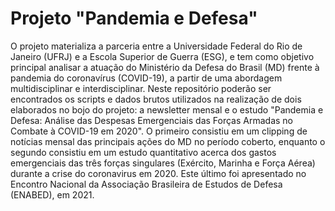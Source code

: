 # Projeto "Pandemia e Defesa"

O projeto materializa a parceria entre a Universidade Federal do Rio de Janeiro (UFRJ) e a Escola Superior de Guerra (ESG), e tem como objetivo principal analisar a atuação do Ministério da Defesa do Brasil (MD) frente à pandemia do coronavírus (COVID-19), a partir de uma abordagem multidisciplinar e interdisciplinar. Neste repositório poderão ser encontrados os scripts e dados brutos utilizados na realização de dois elaborados no bojo do projeto: a newsletter mensal e o estudo "Pandemia e Defesa: Análise das Despesas Emergenciais das Forças Armadas no Combate à COVID-19 em 2020". O primeiro consistiu em um clipping de notícias mensal das principais ações do MD no período coberto, enquanto o segundo consistiu em um estudo quantitativo acerca dos gastos emergenciais das três forças singulares (Exército, Marinha e Força Aérea) durante a crise do coronavirus em 2020. Este último foi apresentado no Encontro Nacional da Associação Brasileira de Estudos de Defesa (ENABED), em 2021.
